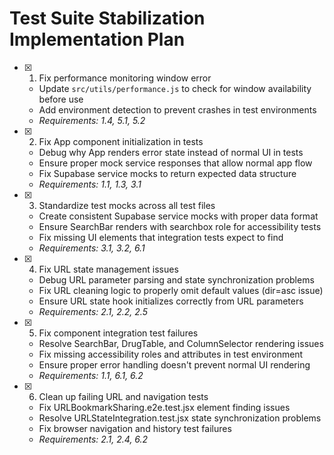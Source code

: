 # Test Suite Stabilization Implementation Plan

- [x] 1. Fix performance monitoring window error
  - Update `src/utils/performance.js` to check for window availability before use
  - Add environment detection to prevent crashes in test environments
  - _Requirements: 1.4, 5.1, 5.2_

- [x] 2. Fix App component initialization in tests
  - Debug why App renders error state instead of normal UI in tests
  - Ensure proper mock service responses that allow normal app flow
  - Fix Supabase service mocks to return expected data structure
  - _Requirements: 1.1, 1.3, 3.1_

- [x] 3. Standardize test mocks across all test files
  - Create consistent Supabase service mocks with proper data format
  - Ensure SearchBar renders with searchbox role for accessibility tests
  - Fix missing UI elements that integration tests expect to find
  - _Requirements: 3.1, 3.2, 6.1_

- [x] 4. Fix URL state management issues
  - Debug URL parameter parsing and state synchronization problems
  - Fix URL cleaning logic to properly omit default values (dir=asc issue)
  - Ensure URL state hook initializes correctly from URL parameters
  - _Requirements: 2.1, 2.2, 2.5_

- [x] 5. Fix component integration test failures
  - Resolve SearchBar, DrugTable, and ColumnSelector rendering issues
  - Fix missing accessibility roles and attributes in test environment
  - Ensure proper error handling doesn't prevent normal UI rendering
  - _Requirements: 1.1, 6.1, 6.2_

- [x] 6. Clean up failing URL and navigation tests
  - Fix URLBookmarkSharing.e2e.test.jsx element finding issues
  - Resolve URLStateIntegration.test.jsx state synchronization problems
  - Fix browser navigation and history test failures
  - _Requirements: 2.1, 2.4, 6.2_
